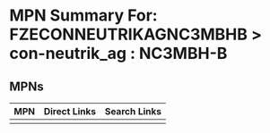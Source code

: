 



# MPN Summary For: FZECONNEUTRIKAGNC3MBHB > con-neutrik_ag : NC3MBH-B

## MPNs
  

|MPN|Direct Links|Search Links|
| :--- | :--- | :--- |
||||
